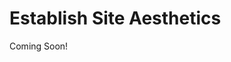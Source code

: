 # Establish Site Aesthetics 

Coming Soon!

<!--
[$LIFERAY_LEARN_YOUTUBE_URL$]=https://www.youtube.com/embed/ja5uBzptelc

## Exercise Goals 

- Create a Master Page Template for the Mondego Community Site 
- Create a Style Book for the Mondego Community Site 

## Create a New Master Page Template 
1. **Sign In** to the Mondego Platform as an Administrator. 
	- This will be Elliot Quinn if you followed along with the module _Add Users and Manage Permissions with Liferay DXP_. 
2. **Open** the _Site Menu_. 
3. **Click** the _Site Selector_. 
4. **Click** the _My Sites_ tab. 
5. **Choose** the _Mondego Community_ Site. 
6. **Go to** `Design` &rarr; `Page Templates` in the _Site Administration Panel_. 
7. **Click** the _Add_ button on the _Masters_ tab. 
8. **Type** _Community_ as the _Name_. 
9. **Click** _Save_. 

## Add a Header and Footer to the Master Page Template 
1. **Open** the _Fragments and Widgets_ (+) menu. 
2. **Drag and Drop** an _Image_ fragment above the _Drop Zone_. 
3. **Type** `Header` into the _Search_ bar. 
4. **Drag and Drop** a _Header Light_ above the _Drop Zone_ and below the _Image_. 
5. **Type** `Footer` into the _Search_ bar. 
6. **Drag and Drop** a _Footer Nav Light_ below the _Drop Zone_. 
	- The Drop Zone is where Fragments and Widgets will appear for any Content Page that uses this Master Page Template. 

## Add Images to the Header and Footer 
1. **Select** the _Image_ fragment at the top of the page. 
2. **Double-click** the _Image_ fragment. 
3. **Click** _Select File_. 
4. **Choose** `mondego-community-header.jpg` from your unzipped exercise file folder. 
5. **Click** _Open_. 
6. **Click** _Add_. 
7. **Select** the _Header Light_ fragment in the Browser. 
8. **Click** the `01-logo` element. 
9. **Click** the _Add_ (+) button beside _Select Image_ under _Image Source &rarr; Image_. 
10. **Click** _Select File_. 
11. **Choose** `mondego-logo.jpg` from your unzipped exercise file folder onto the _Drag & Drop to Upload_ box. 
12. **Click** _Add_. 
13. **Click** the _Footer Nav Light_ fragment. 
14. **Click** the `01-logo` element. 
15. **Click** _Select Image_ under _Image Source &rarr; Image_. 
16. **Click** _Select File_. 
17. **Choose** the `mondego-logo.jpg` file from _Documents and Media_. 

## Update the Copyright in the Footer 
1. **Click** the _Footer Nav Light_ fragment. 
2. **Click** the `02-copy` element to highlight the element. 
3. **Double-click** the text box. 
4. **Delete** the placeholder text. 
5. **Type** `2022 Mondego Group` after the Copyright symbol. 

## Configure the Allowed Fragments for the Master Page Template 
1. **Click** the _Configure Allowed Fragments_ button in the center of the Drop Zone. 
2. **Click** the box beside _Footers_ to deselect. 
3. **Click** the box beside _Navigation Bars_ to deselect. 
4. **Click** _Save_. 
5. **Click** _Publish Master_ at the top right. 

## Make the Community Master Page Template the Default 
1. **Click** the _Options_ (three dots) icon beside _Community_ on the _Masters_ tab. 
2. **Choose** _Mark as Default_ from the menu. 
3. **Click** _OK_ when the pop-up asks if you want to replace _Blank_ as the default. 
	- You should now see a blue checkmark on the Community Master Page Template. 

## Apply the Community Master Page Template to Pages 
1. **Open** the _Site Menu_. 
2. **Click** _Home_ to go to the main _Welcome_ page. 
3. **Click** the _Edit_ (pencil) icon in the top corner. 
4. **Click** the _Page Design Options_ (paint roller) icon in the sidebar. 
5. **Choose** _Community_ instead of _Blank_. 
6. **Click** _Publish_. 
	- You should now see the Header and Footer we defined in our Master applied to the Welcome page we created in the last exercise. 

## Create a New Style Book for the Mondego Community Site 
1. **Open** the _Site Menu_. 
2. **Go to** `Design &rarr; Style Books`. 
3. **Click** the _Add_ button. 
4. **Type** `Community Main` as the _Name_. 
5. **Click** _Save_. 

## Change the Color System Colors 
1. **Go to** _Brand Colors_ under _Color System_. 
2. **Type** `#100455` as _Brand Color 1_. 
3. **Type** `#0DADBD` as _Brand Color 2_. 
4. **Go to** _Theme Colors_ under _Color System_. 
5. **Type** `#100455` as _Primary_. 
6. **Type** `#0DADBD` as _Secondary_. 

## Change the Button Colors 
1. **Click** _Color System_ to open the drop-down menu. 
2. **Choose** _Buttons_. 
3. **Go to** _Button Outline Primary_. 
4. **Type** `#100455` as _Border Color_. 
5. **Type** `#100455` as _Color_. 
6. **Type** `#B3E1E6` as _Hover Background Color_. 
7. **Type** `#100482` as _Hover Border Color_. 
8. **Type** `#100482` as _Hover Color_. 
9. **Click** _Publish_. 
10. **Click** _OK_ in the pop-up. 

## Make the Community Main Style Book the Default and View Changes 
1. **Click** the _Options_ (three dots) icon beside _Community Main_. 
2. **Choose** _Mark as Default_. 
3. **Open** the _Site Menu_. 
4. **Click** _Home_ at the top. 
5. **Click** the _Slider_ to view the second page. 
	- You should see that the color of the header has changed. 
6. **Hover** your mouse over the _Go Somewhere_ button under _Ask an Expert_. 
	- You should see the background color and text color of the button change. 

---

## Bonus Exercise 
1. Update the Header and Footer Master Page Template we created on the Mondego Group Site in the Build New Sites Module. Add the Mondego logo to the Header and Footer. Add one more fragment to either the Header or Footer. View the changes on Pages that use the template. 
2. Add a New Style Book to the Mondego Group Site. Adjust the Color System colors to match those on the Mondego Community Site. Adjust Spacing, Layout, or Typography settings. Apply the Style Book to only one page on the Site and view the changes. (You may need to add more content to pages to view some changes.) 

---

## Next Up

* [Exercise 2b: Create User Groups](./exercises-create-user-groups.md)
-->